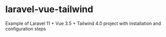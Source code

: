 # laravel-vue-tailwind
Example of Laravel 11 + Vue 3.5 + Tailwind 4.0 project with installation and configuration steps
